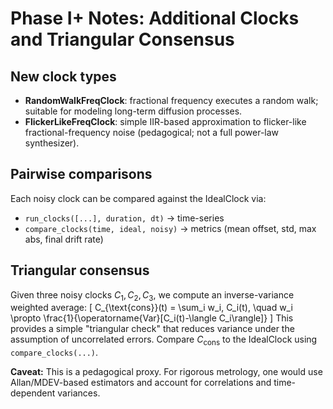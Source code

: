 # Phase I+ Notes: Additional Clocks and Triangular Consensus

## New clock types
- **RandomWalkFreqClock**: fractional frequency executes a random walk; suitable for modeling long-term diffusion processes.
- **FlickerLikeFreqClock**: simple IIR-based approximation to flicker-like fractional-frequency noise (pedagogical; not a full power-law synthesizer).

## Pairwise comparisons
Each noisy clock can be compared against the IdealClock via:
- `run_clocks([...], duration, dt)` → time-series
- `compare_clocks(time, ideal, noisy)` → metrics (mean offset, std, max abs, final drift rate)

## Triangular consensus
Given three noisy clocks $C_1, C_2, C_3$, we compute an inverse-variance weighted average:
\[
C_{\text{cons}}(t) = \sum_i w_i\, C_i(t), \quad w_i \propto \frac{1}{\operatorname{Var}[C_i(t)-\langle C_i\rangle]}
\]
This provides a simple "triangular check" that reduces variance under the assumption of uncorrelated errors.
Compare $C_{\text{cons}}$ to the IdealClock using `compare_clocks(...)`.

**Caveat:** This is a pedagogical proxy. For rigorous metrology, one would use Allan/MDEV-based estimators and account for correlations and time-dependent variances.
